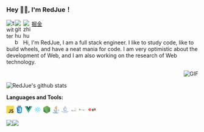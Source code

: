 ### Hey 👋🏽, I'm RedJue！

<a href="https://twitter.com/pingfj77">
  <img align="left" alt="twitter" width="22px" src="https://cdn.jsdelivr.net/npm/simple-icons@v3/icons/twitter.svg" />
</a>
<a href="https://github.com/RedJue">
  <img align="left" alt="github" width="22px" src="https://cdn.jsdelivr.net/npm/simple-icons@v3/icons/github.svg" />
</a>
<a href="https://www.zhihu.com/people/feng-ji-4-11">
  <img align="left" alt="zhihu" width="22px" src="https://cdn.jsdelivr.net/npm/simple-icons@v3/icons/zhihu.svg" />
</a>
<a href="https://juejin.cn/user/3280598429871159">
  掘金
</a>
<br />
<br />

Hi, I'm RedJue, I am a full stack engineer. I like to study code, like to build wheels, and have a neat mania for code. I am very optimistic about the development of Web, and I am also working on the research of Web technology.

  <img align="right" alt="GIF" src="https://media.giphy.com/media/LmNwrBhejkK9EFP504/giphy.gif" />
<br/>

![RedJue's github stats](https://github-readme-stats.vercel.app/api?username=RedJue&show_icons=true&hide_border=true)

**Languages and Tools:**  

<code><img height="20" src="https://raw.githubusercontent.com/github/explore/80688e429a7d4ef2fca1e82350fe8e3517d3494d/topics/javascript/javascript.png"></code>
<code><img height="20" src="https://raw.githubusercontent.com/github/explore/80688e429a7d4ef2fca1e82350fe8e3517d3494d/topics/css/css.png"></code>
<code><img height="20" src="https://raw.githubusercontent.com/github/explore/80688e429a7d4ef2fca1e82350fe8e3517d3494d/topics/vue/vue.png"></code>
<code><img height="20" src="https://raw.githubusercontent.com/github/explore/80688e429a7d4ef2fca1e82350fe8e3517d3494d/topics/react/react.png"></code>
<code><img height="20" src="https://raw.githubusercontent.com/github/explore/80688e429a7d4ef2fca1e82350fe8e3517d3494d/topics/nodejs/nodejs.png"></code>
<code><img height="20" src="https://raw.githubusercontent.com/github/explore/80688e429a7d4ef2fca1e82350fe8e3517d3494d/topics/java/java.png"></code>
<code><img height="20" src="https://raw.githubusercontent.com/github/explore/80688e429a7d4ef2fca1e82350fe8e3517d3494d/topics/c/c.png"></code>
<code><img height="20" src="https://raw.githubusercontent.com/github/explore/80688e429a7d4ef2fca1e82350fe8e3517d3494d/topics/mysql/mysql.png"></code>
<code><img height="20" src="https://raw.githubusercontent.com/github/explore/80688e429a7d4ef2fca1e82350fe8e3517d3494d/topics/mongodb/mongodb.png"></code>
<code><img height="20" src="https://raw.githubusercontent.com/github/explore/80688e429a7d4ef2fca1e82350fe8e3517d3494d/topics/git/git.png"></code>


<a href="https://github.com/RedJue/git-commit-plugin">
  <img align="left" src="https://github-readme-stats.vercel.app/api/pin/?username=RedJue&repo=git-commit-plugin" />
</a>

<a href="https://github.com/RedJue/vue-crop-image-mobile">
  <img align="left" src="https://github-readme-stats.vercel.app/api/pin/?username=RedJue&repo=vue-crop-image-mobile" />
</a>



